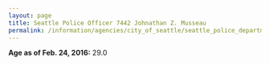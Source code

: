 ```yaml
---
layout: page
title: Seattle Police Officer 7442 Johnathan Z. Musseau
permalink: /information/agencies/city_of_seattle/seattle_police_department/copbook/7442/
---
```


**Age as of Feb. 24, 2016:** 29.0
